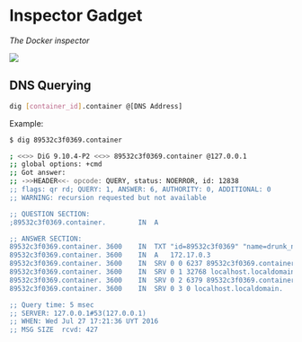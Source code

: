# Inspector Gadget

_The Docker inspector_

![](http://clipset.20minutos.es/wp-content/uploads/2013/10/gadget.jpg)

## DNS Querying

```bash
dig [container_id].container @[DNS Address]
```

Example:

```bash
$ dig 89532c3f0369.container
```

```bash
; <<>> DiG 9.10.4-P2 <<>> 89532c3f0369.container @127.0.0.1
;; global options: +cmd
;; Got answer:
;; ->>HEADER<<- opcode: QUERY, status: NOERROR, id: 12838
;; flags: qr rd; QUERY: 1, ANSWER: 6, AUTHORITY: 0, ADDITIONAL: 0
;; WARNING: recursion requested but not available

;; QUESTION SECTION:
;89532c3f0369.container.		IN	A

;; ANSWER SECTION:
89532c3f0369.container.	3600	IN	TXT	"id=89532c3f0369" "name=drunk_newton" "image=redis" "status=running"
89532c3f0369.container.	3600	IN	A	172.17.0.3
89532c3f0369.container.	3600	IN	SRV	0 0 6237 89532c3f0369.container.
89532c3f0369.container.	3600	IN	SRV	0 1 32768 localhost.localdomain.
89532c3f0369.container.	3600	IN	SRV	0 2 6379 89532c3f0369.container.
89532c3f0369.container.	3600	IN	SRV	0 3 0 localhost.localdomain.

;; Query time: 5 msec
;; SERVER: 127.0.0.1#53(127.0.0.1)
;; WHEN: Wed Jul 27 17:21:36 UYT 2016
;; MSG SIZE  rcvd: 427
```
